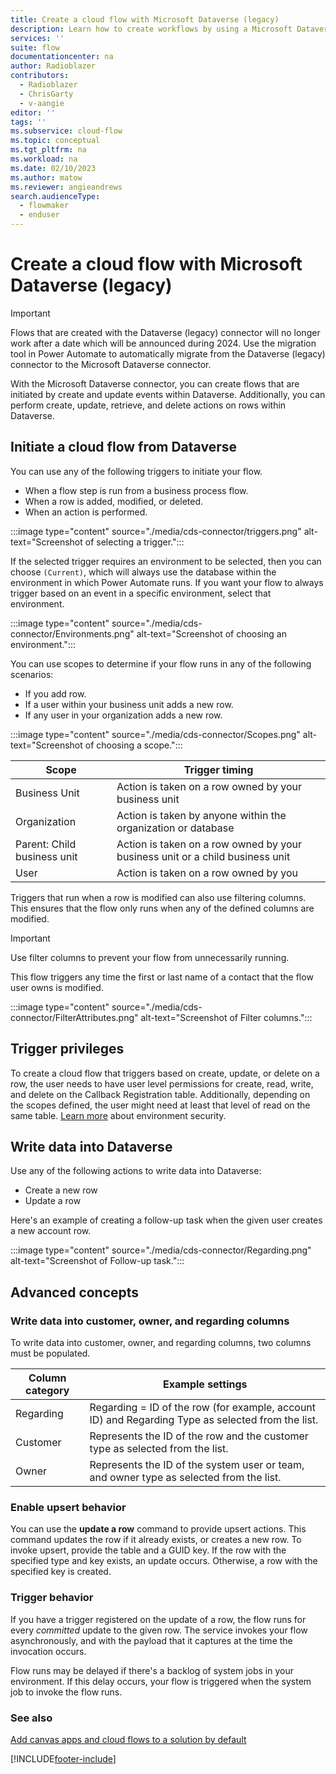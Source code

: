 ```yaml
---
title: Create a cloud flow with Microsoft Dataverse (legacy)
description: Learn how to create workflows by using a Microsoft Dataverse (legacy) connection and Power Automate.
services: ''
suite: flow
documentationcenter: na
author: Radioblazer
contributors:
  - Radioblazer
  - ChrisGarty
  - v-aangie
editor: ''
tags: ''
ms.subservice: cloud-flow
ms.topic: conceptual
ms.tgt_pltfrm: na
ms.workload: na
ms.date: 02/10/2023
ms.author: matow
ms.reviewer: angieandrews
search.audienceType: 
  - flowmaker
  - enduser
---
```


# Create a cloud flow with Microsoft Dataverse (legacy)

> [!IMPORTANT]
> Flows that are created with the Dataverse (legacy) connector will no longer work after a date which will be announced during 2024. Use the migration tool in Power Automate to automatically migrate from the Dataverse (legacy) connector to the Microsoft Dataverse connector. 

With the Microsoft Dataverse connector, you can create flows that are initiated by create and update events within Dataverse. Additionally, you can perform create, update, retrieve, and delete actions on rows within Dataverse.

## Initiate a cloud flow from Dataverse

You can use any of the following triggers to initiate your flow.

- When a flow step is run from a business process flow.
- When a row is added, modified, or deleted.
- When an action is performed.

:::image type="content" source="./media/cds-connector/triggers.png" alt-text="Screenshot of selecting a trigger.":::

If the selected trigger requires an environment to be selected, then you can choose `(Current)`, which will always use the database within the environment in which Power Automate runs. If you want your flow to always trigger based on an event in a specific environment, select that environment.

:::image type="content" source="./media/cds-connector/Environments.png" alt-text="Screenshot of choosing an environment.":::

You can use scopes to determine if your flow runs in any of the following scenarios:

- If you add row.
- If a user within your business unit adds a new row.
- If any user in your organization adds a new row.

:::image type="content" source="./media/cds-connector/Scopes.png" alt-text="Screenshot of choosing a scope.":::

|Scope|Trigger timing|
| --- | --- |
|Business Unit|Action is taken on a row owned by your business unit|
|Organization|Action is taken by anyone within the organization or database|
|Parent: Child business unit|Action is taken on a row owned by your business unit or a child business unit|
|User|Action is taken on a row owned by you|

Triggers that run when a row is modified can also use filtering columns. This ensures that the flow only runs when any of the defined columns are modified.

> [!IMPORTANT]
> Use filter columns to prevent your flow from unnecessarily running.

This flow triggers any time the first or last name of a contact that the flow user owns is modified.

:::image type="content" source="./media/cds-connector/FilterAttributes.png" alt-text="Screenshot of Filter columns.":::

## Trigger privileges

To create a cloud flow that triggers based on create, update, or delete on a row, the user needs to have user level permissions for create, read, write, and delete on the Callback Registration table. Additionally, depending on the scopes defined, the user might need at least that level of read on the same table.  [Learn more](/power-platform/admin/database-security) about environment security.

## Write data into Dataverse

Use any of the following actions to write data into Dataverse:

- Create a new row
- Update a row

Here's an example of creating a follow-up task when the given user creates a new account row.  

:::image type="content" source="./media/cds-connector/Regarding.png" alt-text="Screenshot of Follow-up task.":::

## Advanced concepts

### Write data into customer, owner, and regarding columns

To write data into customer, owner, and regarding columns, two columns must be populated.

| Column category | Example settings |
| --- | --- |
| Regarding | Regarding = ID of the row (for example, account ID) and Regarding Type as selected from the list. |
| Customer | Represents the ID of the row and the customer type as selected from the list. |
| Owner | Represents the ID of the system user or team, and owner type as selected from the list. |

### Enable upsert behavior

You can use the **update a row** command to provide upsert actions. This command updates the row if it already exists, or creates a new row. To invoke upsert, provide the table and a GUID key. If the row with the specified type and key exists, an update occurs. Otherwise, a row with the specified key is created.

### Trigger behavior

If you have a trigger registered on the update of a row, the flow runs for every *committed* update to the given row. The service invokes your flow asynchronously, and with the payload that it captures at the time the invocation occurs.

Flow runs may be delayed if there's a backlog of system jobs in your environment.  If this delay occurs, your flow is triggered when the system job to invoke the flow runs.

### See also

[Add canvas apps and cloud flows to a solution by default](/power-apps/maker/canvas-apps/add-app-solution-default)

[!INCLUDE[footer-include](includes/footer-banner.md)]
